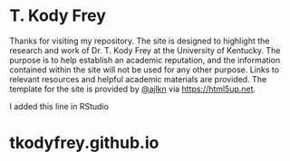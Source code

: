 <h1>T. Kody Frey</h1>

<p>Thanks for visiting my repository. The site is designed to highlight the research and work of Dr. T. Kody Frey at the University of Kentucky. The purpose is to help establish an academic reputation, and the information contained within the site will not be used for any other purpose. Links to relevant resources and helpful academic materials are provided. The template for the site is provided by <a href="https://twitter.com/ajlkn">@ajlkn</a> via <a href="https://html5up.net">https://html5up.net</a>.</p>

I added this line in RStudio


# tkodyfrey.github.io
